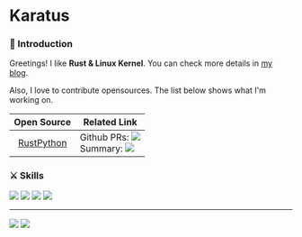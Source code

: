 <div>

  # Karatus
  
  ### 🤘 Introduction
  
  Greetings! I like **Rust & Linux Kernel**. You can check more details in [my blog](https://karatus.tistory.com/).
  
  Also, I love to contribute opensources. The list below shows what I'm working on.
  
  | Open Source | Related Link |
  | :---: | --- |
  | [RustPython](https://github.com/RustPython/RustPython) | Github PRs: <a href="https://github.com/RustPython/RustPython/pulls?q=is%3Apr+author%3ATwoPair+"><img src="https://img.shields.io/badge/github-%23121011.svg?style=flat-square&logo=github&logoColor=white"/></a><br>Summary: <a href="https://magenta-sting-45b.notion.site/16ae70b25aac44a593ed699a1d969828?v=1caeaa8547fc4618bd624104766c116c"><img src="https://img.shields.io/badge/Notion-%23000000.svg?style=flat-square&logo=notion&logoColor=white"/></a> |
  
  
  ### ⚔ Skills

  <img src="https://img.shields.io/badge/rust-%23000000.svg?style=for-the-badge&logo=rust&logoColor=white"/>
  <img src="https://img.shields.io/badge/c-%2300599C.svg?style=for-the-badge&logo=c&logoColor=white"/>
  <img src="https://img.shields.io/badge/c++-%2300599C.svg?style=for-the-badge&logo=c%2B%2B&logoColor=white"/>
  <img src="https://img.shields.io/badge/python-3670A0?style=for-the-badge&logo=python&logoColor=ffdd54"/>
 
  <br>
 
</div>

----

<a href=""><img align="center" src="https://github-readme-stats.vercel.app/api/top-langs/?username=TwoPair&theme=dracula&layout=compact&langs_count=8"/></a>
<a href="https://solved.ac/shm1193"><img align="center" src="http://mazassumnida.wtf/api/v2/generate_badge?boj=shm1193"/></a>

